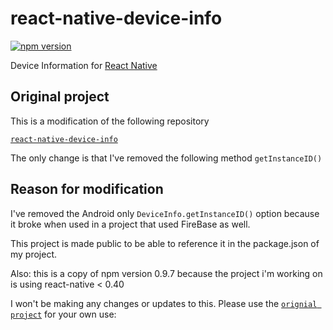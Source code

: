 # react-native-device-info

[![npm version](https://badge.fury.io/js/react-native-device-info.svg)](http://badge.fury.io/js/react-native-device-info)

Device Information for [React Native](https://github.com/facebook/react-native)

## Original project

This is a modification of the following repository

[`react-native-device-info`](https://github.com/rebeccahughes/react-native-device-info)

The only change is that I've removed the following method `getInstanceID()`

## Reason for modification

I've removed the Android only `DeviceInfo.getInstanceID()` option because it broke when used in a project that used FireBase as well.

This project is made public to be able to reference it in the package.json of my project.

Also: this is a copy of npm version 0.9.7 because the project i'm working on is using react-native < 0.40

I won't be making any changes or updates to this. Please use the [`orignial project`](https://github.com/rebeccahughes/react-native-device-info) for your own use:
